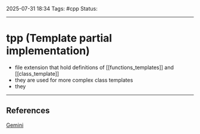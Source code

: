 
2025-07-31 18:34
Tags: #cpp
Status:

---
# tpp (Template partial implementation)
- file extension that hold definitions of [[functions_templates]] and [[class_template]]
- they are used for more complex class templates
- they

---
## References
[Gemini](https://docs.google.com/document/d/1-R3Tm9_YH-RIjLIlODtdDM7HgELjKmGyRit1JLun5XQ/edit?tab=t.0)


